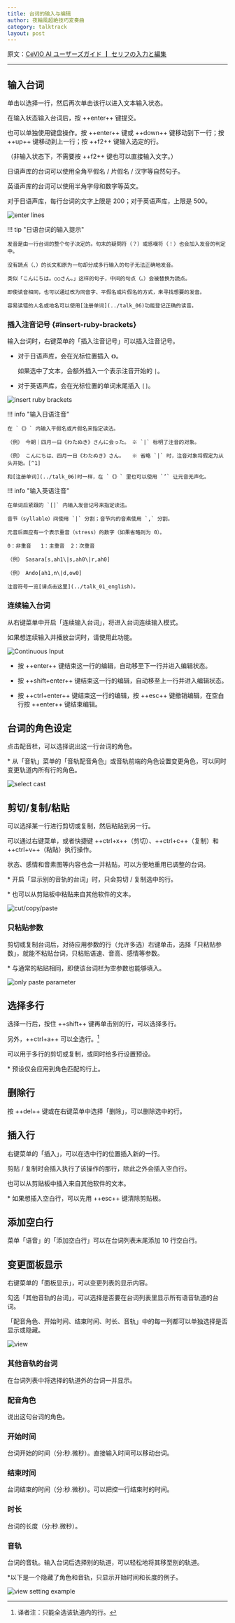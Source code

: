 ```yaml
---
title: 台词的输入与编辑
author: 夜輪風超絶技巧変奏曲
category: talktrack
layout: post
---
```

原文：[CeVIO AI ユーザーズガイド ┃ セリフの入力と編集](https://cevio.jp/guide/cevio_ai/talktrack/talk_01/)

---

## 输入台词

单击以选择一行，然后再次单击该行以进入文本输入状态。

在输入状态输入台词后，按 ++enter++ 键提交。

也可以单独使用键盘操作。按 ++enter++ 键或 ++down++ 键移动到下一行；按 ++up++ 键移动到上一行；按 ++f2++ 键输入选定的行。

（非输入状态下，不需要按 ++f2++ 键也可以直接输入文字。）

日语声库的台词可以使用全角平假名 / 片假名 / 汉字等自然句子。

英语声库的台词可以使用半角字母和数字等英文。

对于日语声库，每行台词的文字上限是 200；对于英语声库，上限是 500。

![enter lines](images/tutorial_talk_2.png)

!!! tip "日语台词的输入提示"

    发音是由一行台词的整个句子决定的。句末的疑問符（？）或感嘆符（！）也会加入发音的判定中。

    没有読点（、）的长文和原为一句却分成多行输入的句子无法正确地发音。

    类似「こんにちは。○○さん。」这样的句子，中间的句点（。）会被替换为読点。

    即使读音相同，也可以通过改为同音字、平假名或片假名的方式，来寻找想要的发音。

    容易读错的人名或地名可以使用[注册单词](../talk_06)功能登记正确的读音。

### 插入注音记号  {#insert-ruby-brackets}

输入台词时，右键菜单的「插入注音记号」可以插入注音记号。

- 对于日语声库，会在光标位置插入 `《》`。<br>
    
    如果选中了文本，会额外插入一个表示注音开始的 `|`。

- 对于英语声库，会在光标位置的单词末尾插入 `[]`。

![insert ruby brackets](images/talk_01_2.png)

!!! info "输入日语注音"

    在 `《》` 内输入平假名或片假名来指定读法。

    （例）　今朝｜四月一日《わたぬき》さんに会った。　※ `|` 标明了注音的对象。

    （例）　こんにちは、四月一日《わたぬき》さん。　　※ 省略 `|` 时，注音对象将假定为从头开始。[^1]

    和[注册单词](../talk_06)时一样，在 `《》` 里也可以使用 `’` 让元音无声化。

!!! info "输入英语注音"

    在单词后紧跟的 `[]` 内输入发音记号来指定读法。

    音节（syllable）间使用 `|` 分割；音节内的音素使用 `,` 分割。

    元音后面应有一个表示重音（stress）的数字（如果省略则为 0）。

    0：非重音   1：主重音  2：次重音

    （例）　Sasara[s,ah1\|s,ah0\|r,ah0]

    （例）　Ando[ah1,n\|d,ow0]

    注音符号一览[请点击这里](../talk_01_english)。

### 连续输入台词

从右键菜单中开启「连续输入台词」，将进入台词连续输入模式。

如果想连续输入并播放台词时，请使用此功能。

![Continuous Input](images/talk_01_3.png)

- 按 ++enter++ 键结束这一行的编辑，自动移至下一行并进入编辑状态。

- 按 ++shift+enter++ 键结束这一行的编辑，自动移至上一行并进入编辑状态。

- 按 ++ctrl+enter++ 键结束这一行的编辑，按 ++esc++ 键撤销编辑，在空白行按 ++enter++ 键结束编辑。

## 台词的角色设定

点击配音栏，可以选择说出这一行台词的角色。

\* 从「音轨」菜单的「音轨配音角色」或音轨前端的角色设置变更角色，可以同时变更轨道内所有行的角色。

![select cast](images/tutorial_talk_4.png)

## 剪切/复制/粘贴

可以选择某一行进行剪切或复制，然后粘贴到另一行。

可以通过右键菜单，或者快捷键 ++ctrl+x++（剪切）、++ctrl+c++（复制）和 ++ctrl+v++（粘贴）执行操作。

状态、感情和音素图等内容也会一并粘贴，可以方便地重用已调整的台词。

\* 开启「显示别的音轨的台词」时，只会剪切 / 复制选中的行。

\* 也可以从剪贴板中粘贴来自其他软件的文本。

![cut/copy/paste](images/talk_01_4.png)

### 只粘贴参数

剪切或复制台词后，对待应用参数的行（允许多选）右键单击，选择「只粘贴参数」，就能不粘贴台词，只粘贴语速、音高、感情等参数。

\* 与通常的粘贴相同，即使该台词栏为空参数也能够填入。

![only paste parameter](images/talk_01_5.png)

## 选择多行

选择一行后，按住 ++shift++ 键再单击别的行，可以选择多行。

另外，++ctrl+a++ 可以全选行。[^2]

可以用于多行的剪切或复制，或同时给多行设置预设。

\* 预设仅会应用到角色匹配的行上。

## 删除行

按 ++del++ 键或在右键菜单中选择「删除」，可以删除选中的行。

## 插入行

右键菜单的「插入」，可以在选中行的位置插入新的一行。

剪贴 / 复制时会插入执行了该操作的那行，除此之外会插入空白行。

也可以从剪贴板中插入来自其他软件的文本。

\* 如果想插入空白行，可以先用 ++esc++ 键清除剪贴板。

## 添加空白行

菜单「语音」的「添加空白行」可以在台词列表末尾添加 10 行空白行。

## 变更面板显示

右键菜单的「面板显示」，可以变更列表的显示内容。

勾选「其他音轨的台词」，可以选择是否要在台词列表里显示所有语音轨道的台词。

「配音角色、开始时间、结束时间、时长、音轨」中的每一列都可以单独选择是否显示或隐藏。

![view](images/talk_01_6.png)

### 其他音轨的台词

在台词列表中将选择的轨道外的台词一并显示。

### 配音角色

说出这句台词的角色。

### 开始时间

台词开始的时间（分:秒.微秒）。直接输入时间可以移动台词。

### 结束时间

台词结束的时间（分:秒.微秒）。可以把控一行结束时的时间。

### 时长

台词的长度（分:秒.微秒）。

### 音轨

台词的音轨。输入台词后选择别的轨道，可以轻松地将其移至别的轨道。

\*以下是一个隐藏了角色和音轨，只显示开始时间和长度的例子。

![view setting example](images/talk_01_7.png)

[^1]:译者注：实际情况是从 `《》` 的前一个停顿处（如标点符号）开始。
[^2]:译者注：只能全选该轨道内的行。
